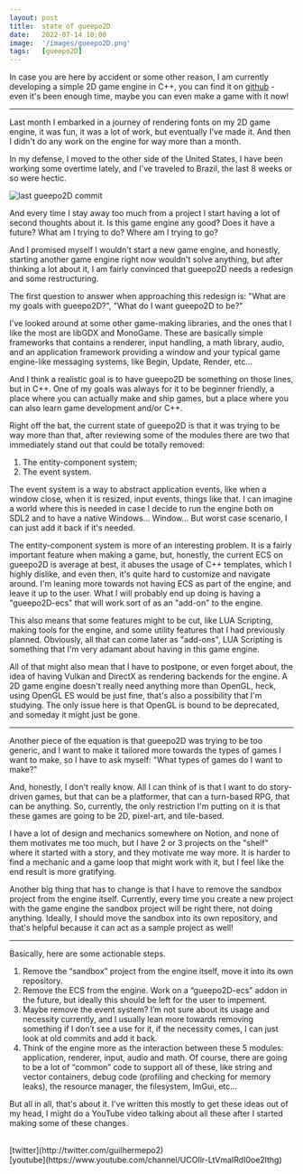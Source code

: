 ```yaml
---
layout: post
title:  state of gueepo2D
date:   2022-07-14 10:00
image:  '/images/gueepo2D.png'
tags:   [gueepo2D]
---
```


In case you are here by accident or some other reason, I am currently developing a simple 2D game engine in C++, you can find it on [github](https://github.com/guilhermepo2/gueepo2D) - even it's been enough time, maybe you can even make a game with it now!

---

Last month I embarked in a journey of rendering fonts on my 2D game engine, it was fun, it was a lot of work, but eventually I've made it. And then I didn't do any work on the engine for way more than a month.

In my defense, I moved to the other side of the United States, I have been working some overtime lately, and I've traveled to Brazil, the last 8 weeks or so were hectic.

![last gueepo2D commit](https://gueepo.me/images/gueepo2D_2.png)

And every time I stay away too much from a project I start having a lot of second thoughts about it. Is this game engine any good? Does it have a future? What am I trying to do? Where am I trying to go?

And I promised myself I wouldn't start a new game engine, and honestly, starting another game engine right now wouldn't solve anything, but after thinking a lot about it, I am fairly convinced that gueepo2D needs a redesign and some restructuring.

The first question to answer when approaching this redesign is: "What are my goals with gueepo2D?", "What do I want gueepo2D to be?"

I've looked around at some other game-making libraries, and the ones that I like the most are libGDX and MonoGame. These are basically simple frameworks that contains a renderer, input handling, a math library, audio, and an application framework providing a window and your typical game engine-like messaging systems, like Begin, Update, Render, etc...

And I think a realistic goal is to have gueepo2D be something on those lines, but in C++. One of my goals was always for it to be beginner friendly, a place where you can actually make and ship games, but a place where you can also learn game development and/or C++.

Right off the bat, the current state of gueepo2D is that it was trying to be way more than that, after reviewing some of the modules there are two that immediately stand out that could be totally removed:

1. The entity-component system;
2. The event system.

The event system is a way to abstract application events, like when a window close, when it is resized, input events, things like that. I can imagine a world where this is needed in case I decide to run the engine both on SDL2 and to have a native Windows... Window... But worst case scenario, I can just add it back if it's needed.

The entity-component system is more of an interesting problem. It is a fairly important feature when making a game, but, honestly, the current ECS on gueepo2D is average at best, it abuses the usage of C++ templates, which I highly dislike, and even then, it's quite hard to customize and navigate around. I'm leaning more towards not having ECS as part of the engine, and leave it up to the user. What I will probably end up doing is having a "gueepo2D-ecs" that will work sort of as an "add-on" to the engine.

This also means that some features might to be cut, like LUA Scripting, making tools for the engine, and some utility features that I had previously planned. Obviously, all that can come later as "add-ons", LUA Scripting is something that I'm very adamant about having in this game engine.

All of that might also mean that I have to postpone, or even forget about, the idea of having Vulkan and DirectX as rendering backends for the engine. A 2D game engine doesn't really need anything more than OpenGL, heck, using OpenGL ES would be just fine, that's also a possibility that I'm studying. The only issue here is that OpenGL is bound to be deprecated, and someday it might just be gone.

---

Another piece of the equation is that gueepo2D was trying to be too generic, and I want to make it tailored more towards the types of games I want to make, so I have to ask myself: "What types of games do I want to make?"

And, honestly, I don't really know. All I can think of is that I want to do story-driven games, but that can be a platformer, that can a turn-based RPG, that can be anything. So, currently, the only restriction I'm putting on it is that these games are going to be 2D, pixel-art, and tile-based.

I have a lot of design and mechanics somewhere on Notion, and none of them motivates me too much, but I have 2 or 3 projects on the "shelf" where it started with a story, and they motivate me way more. It is harder to find a mechanic and a game loop that might work with it, but I feel like the end result is more gratifying.

Another big thing that has to change is that I have to remove the sandbox project from the engine itself. Currently, every time you create a new project with the game engine the sandbox project will be right there, not doing anything. Ideally, I should move the sandbox into its own repository, and that's helpful because it can act as a sample project as well!

---

Basically, here are some actionable steps.

1. Remove the “sandbox” project from the engine itself, move it into its own repository.
2. Remove the ECS from the engine. Work on a “gueepo2D-ecs” addon in the future, but ideally this should be left for the user to impement.
3. Maybe remove the event system? I’m not sure about its usage and necessity currently, and I usually lean more towards removing something if I don’t see a use for it, if the necessity comes, I can just look at old commits and add it back.
4. Think of the engine more as the interaction between these 5 modules: application, renderer, input, audio and math. Of course, there are going to be a lot of “common” code to support all of these, like string and vector containers, debug code (profiling and checking for memory leaks), the resource manager, the filesystem, ImGui, etc…

But all in all, that's about it. I've written this mostly to get these ideas out of my head, I might do a YouTube video talking about all these after I started making some of these changes.

<br/>
[twitter](http://twitter.com/guilhermepo2)<br/>
[youtube](https://www.youtube.com/channel/UCOIlr-LtVmaIRdI0oe2lthg)